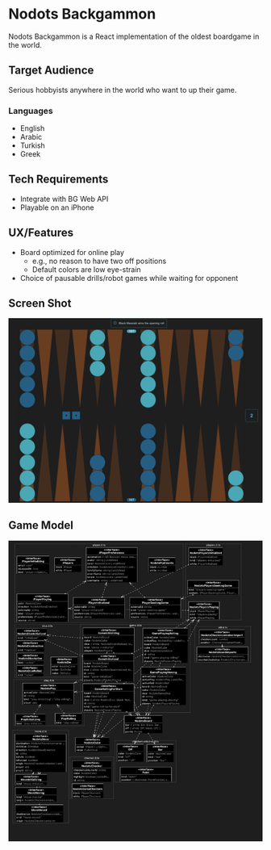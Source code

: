 # Nodots Backgammon

Nodots Backgammon is a React implementation of the oldest boardgame in the world.

## Target Audience

Serious hobbyists anywhere in the world who want to up their game.

### Languages

- English
- Arabic
- Turkish
- Greek

## Tech Requirements

- Integrate with BG Web API
- Playable on an iPhone

## UX/Features

- Board optimized for online play
  - e.g., no reason to have two off positions
  - Default colors are low eye-strain
- Choice of pausable drills/robot games while waiting for opponent

## Screen Shot

![Game Board](./nodots-backgammon-board.png)

## Game Model

![Game Model](./backgammon-types_diagram.png)
